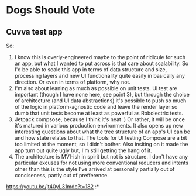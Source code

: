 # Dogs Should Vote
## Cuvva test app

So:

1) I know this is overly-engineered maybe to the point of ridicule for such an app, but what I wanted to put across is that care about scalability. So I'd be able to scale this app in terms of data structure and size, processing layers and new UI functionality quite easily in basically any direction. Or even in terms of platform, why not.
2) I'm also about leaning as much as possible on unit tests. UI test are important (though I have none here, see point 3), but through the choice of architecture (and UI data abstractions) it's possible to push so much of the logic in platform-agnostic code and leave the render layer so dumb that unit tests become at least as powerful as Robolectric tests.
3) Jetpack compsose, because I think it's neat :) Or rather, it will be once it's matured in various production environments. It also opens up new interesting questions about what the tree structure of an app's UI can be and how state relates to that. The tools for UI testing Compose are a bit too limited at the moment, so I didn't bother. Also insiting on it made the app turn out quite ugly but, I'm still getting the hang of it.
4) The architecture is MVI-ish in spirit but not is structure. I don't have any particular excuses for not using more conventional reducers and intents other than this is the style I've arrived at personally partially out of conciseness, partly out of prefference.

https://youtu.be/jt40yL31mdc?t=182 :*
